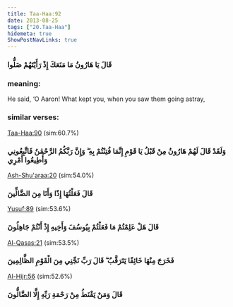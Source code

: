 ```yaml
---
title: Taa-Haa:92
date: 2013-08-25
tags: ["20.Taa-Haa"]
hidemeta: true 
ShowPostNavLinks: true 
---
```

### قَالَ يَا هَارُونُ مَا مَنَعَكَ إِذْ رَأَيْتَهُمْ ضَلُّوا
### meaning: 
He said, ‘O Aaron! What kept you, when you saw them going astray,
### similar verses: 

[Taa-Haa:90](/20/90) (sim:60.7%)

### وَلَقَدْ قَالَ لَهُمْ هَارُونُ مِنْ قَبْلُ يَا قَوْمِ إِنَّمَا فُتِنْتُمْ بِهِ ۖ وَإِنَّ رَبَّكُمُ الرَّحْمَٰنُ فَاتَّبِعُونِي وَأَطِيعُوا أَمْرِي

[Ash-Shu'araa:20](/26/20) (sim:54.0%)

### قَالَ فَعَلْتُهَا إِذًا وَأَنَا مِنَ الضَّالِّينَ

[Yusuf:89](/12/89) (sim:53.6%)

### قَالَ هَلْ عَلِمْتُمْ مَا فَعَلْتُمْ بِيُوسُفَ وَأَخِيهِ إِذْ أَنْتُمْ جَاهِلُونَ

[Al-Qasas:21](/28/21) (sim:53.5%)

### فَخَرَجَ مِنْهَا خَائِفًا يَتَرَقَّبُ ۖ قَالَ رَبِّ نَجِّنِي مِنَ الْقَوْمِ الظَّالِمِينَ

[Al-Hijr:56](/15/56) (sim:52.6%)

### قَالَ وَمَنْ يَقْنَطُ مِنْ رَحْمَةِ رَبِّهِ إِلَّا الضَّالُّونَ
